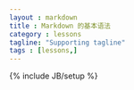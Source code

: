 ```yaml
---
layout : markdown
title : Markdown 的基本语法
category : lessons
tagline: "Supporting tagline"
tags : [lessons,]
---
```

{% include JB/setup %}

